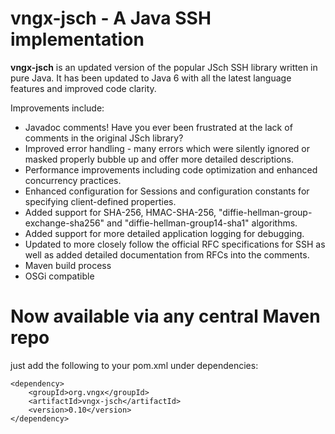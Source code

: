 vngx-jsch - A Java SSH implementation
=====================================

**vngx-jsch** is an updated version of the popular JSch SSH library 
written in pure Java.  It has been updated to Java 6 with all the latest 
language features and improved code clarity.

Improvements include:

* Javadoc comments!  Have you ever been frustrated at the lack of comments in the original JSch library?
* Improved error handling - many errors which were silently ignored or masked properly bubble up and offer more detailed descriptions.
* Performance improvements including code optimization and enhanced concurrency practices.
* Enhanced configuration for Sessions and configuration constants for specifying client-defined properties.
* Added support for SHA-256, HMAC-SHA-256, "diffie-hellman-group-exchange-sha256" and "diffie-hellman-group14-sha1" algorithms.
* Added support for more detailed application logging for debugging.
* Updated to more closely follow the official RFC specifications for SSH as well as added detailed documentation from RFCs into the comments.
* Maven build process
* OSGi compatible
 
Now available via any central Maven repo
=====================================
 just add the following to your pom.xml under dependencies:

    <dependency>
        <groupId>org.vngx</groupId>
        <artifactId>vngx-jsch</artifactId>
        <version>0.10</version>
    </dependency>

